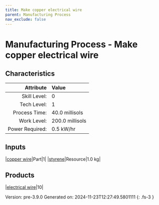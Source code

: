 ```yaml
---
title: Make copper electrical wire
parent: Manufacturing Process
nav_exclude: false
---
```

# Manufacturing Process - Make copper electrical wire


## Characteristics

| Attribute      | Value |
|--------:|:------|
|Skill Level:|0|
|Tech Level:|1|
|Process Time:|40.0 millisols|
|Work Level:|200.0 millisols|
|Power Required:|0.5 kW/hr|

## Inputs

|[copper wire](../part/copper-wire.html)|Part|1|
|[styrene](../resource/styrene.html)|Resource|1.0 kg|

## Products

|[electrical wire](../part/electrical-wire.html)|10|


Version: pre-3.9.0 Generated on: 2024-11-23T12:27:49.5801111
{: .fs-3 }

